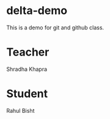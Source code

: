 # delta-demo
This is a demo for git and github class.
# Teacher
Shradha Khapra
# Student
Rahul Bisht